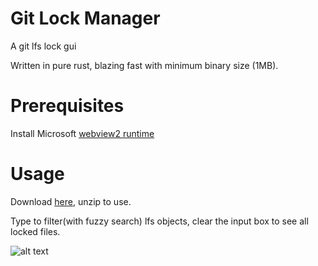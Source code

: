 # Git Lock Manager

A git lfs lock gui

Written in pure rust, blazing fast with minimum binary size (1MB).

# Prerequisites
Install Microsoft [webview2 runtime](https://go.microsoft.com/fwlink/p/?LinkId=2124703)

# Usage
Download [here](https://github.com/evopen/git-lock-manager/releases/), unzip to use.

Type to filter(with fuzzy search) lfs objects, clear the input box to see all locked files.

![alt text](pic.png)